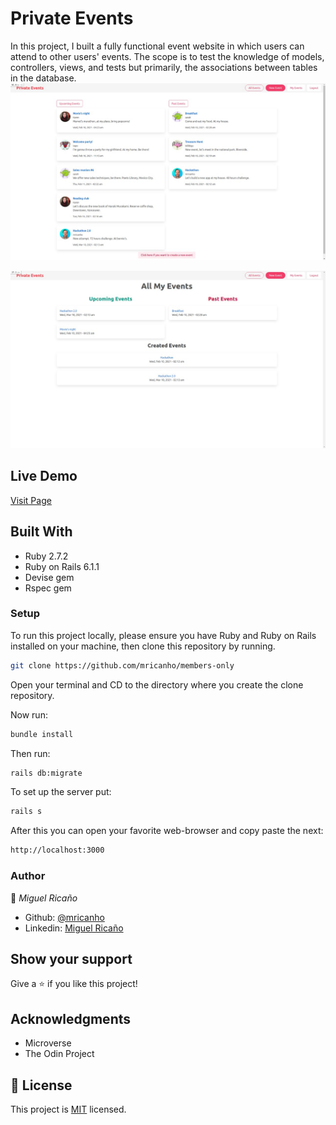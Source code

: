# Private Events

In this project, I built a fully functional event website in which users can attend to other users' events. The scope is to test the knowledge of models, controllers, views, and tests but primarily, the associations between tables in the database.
![screenshot](./code.jpeg)

![screenshot](./code2.jpeg)

## Live Demo

<a href="https://murmuring-wildwood-50583.herokuapp.com/">Visit Page</a>

## Built With

- Ruby 2.7.2
- Ruby on Rails 6.1.1
- Devise gem
- Rspec gem

### Setup

To run this project locally, please ensure you have Ruby and Ruby on Rails installed on your machine, then clone this repository by running.

```bash
git clone https://github.com/mricanho/members-only
```
Open your terminal and CD to the directory where you create the clone repository.

Now run:

```bash
bundle install
```
Then run:

```bash
rails db:migrate
```
To set up the server put:
```bash
rails s
```
After this you can open your favorite web-browser and copy paste the next:

```bash
http://localhost:3000
```
### Author

👤 *Miguel Ricaño*

- Github: [@mricanho](https://github.com/mricanho)
- Linkedin: [Miguel Ricaño](https://www.linkedin.com/in/mricanho/)

## Show your support

Give a ⭐️ if you like this project!

## Acknowledgments

- Microverse
- The Odin Project

## 📝 License

This project is [MIT](LICENSE) licensed.